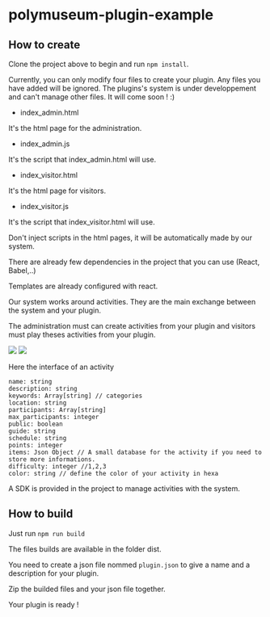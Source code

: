 # polymuseum-plugin-example

## How to create

Clone the project above to begin and run `npm install`.

Currently, you can only modify four files to create your plugin. Any files you have added will be ignored. The plugins's system is under developpement and can't manage other files. It will come soon ! :)

- index_admin.html

It's the html page for the administration.

- index_admin.js

It's the script that index_admin.html will use.

- index_visitor.html

It's the html page for visitors.

- index_visitor.js

It's the script that index_visitor.html will use.

Don't inject scripts in the html pages, it will be automatically made by our system.

There are already few dependencies in the project that you can use (React, Babel,..)

Templates are already configured with react.

Our system works around activities. They are the main exchange between the system and your plugin.

The administration must can create activities from your plugin and visitors must play theses activities from your plugin.

![](https://i.ibb.co/QvMXfPw/plugin-sdk-activity.png)
![](https://i.ibb.co/DLsCd0L/plugin-archi.png)

Here the interface of an activity

```
name: string
description: string
keywords: Array[string] // categories
location: string
participants: Array[string]
max_participants: integer
public: boolean
guide: string
schedule: string
points: integer
items: Json Object // A small database for the activity if you need to store more informations.
difficulty: integer //1,2,3
color: string // define the color of your activity in hexa
```

A SDK is provided in the project to manage activities with the system.

## How to build

Just run `npm run build`

The files builds are available in the folder dist.

You need to create a json file nommed `plugin.json` to give a name and a description for your plugin.

Zip the builded files and your json file together.

Your plugin is ready !
